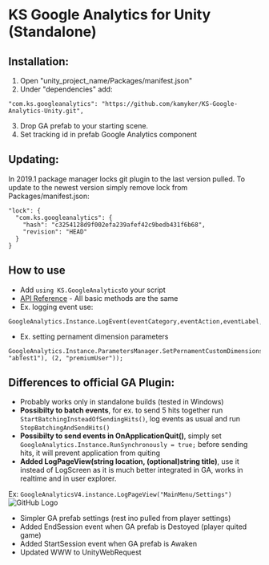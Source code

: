 # KS Google Analytics for Unity (Standalone)

## Installation:
1. Open "unity_project_name/Packages/manifest.json"
2. Under "dependencies" add:
  ```  
  "com.ks.googleanalytics": "https://github.com/kamyker/KS-Google-Analytics-Unity.git", 
  ```
3. Drop GA prefab to your starting scene.
4. Set tracking id in prefab Google Analytics component

## Updating:
In 2019.1 package manager locks git plugin to the last version pulled. To update to the newest version simply remove lock from Packages/manifest.json:
```
"lock": {
  "com.ks.googleanalytics": {
    "hash": "c3254128d9f002efa239afef42c9bedb431f6b68",
    "revision": "HEAD"
  }
}
```
## How to use
  - Add `using KS.GoogleAnalytics`to your script
  - [API Reference](https://developers.google.com/analytics/devguides/collection/unity/reference) - All basic methods are the same
  - Ex. logging event use:
  ```
  GoogleAnalytics.Instance.LogEvent(eventCategory,eventAction,eventLabel,0);
  ```
  - Ex. setting pernament dimension parameters
  ```
  GoogleAnalytics.Instance.ParametersManager.SetPernamentCustomDimensions((1, "abTest1"), (2, "premiumUser"));
  ```
  
## Differences to official GA Plugin:
 - Probably works only in standalone builds (tested in Windows)
 - **Possibilty to batch events**, for ex. to send 5 hits together run `StartBatchingInsteadOfSendingHits()`, log events as usual and run `StopBatchingAndSendHits()`
 - **Possibilty to send events in OnApplicationQuit()**, simply set `GoogleAnalytics.Instance.RunSynchronously = true;` before sending hits, it will prevent application from quiting
 - **Added LogPageView(string location, (optional)string title)**, use it instead of LogScreen as it is much better integrated in GA, works in realtime and in user explorer. 
 
Ex: `GoogleAnalyticsV4.instance.LogPageView("MainMenu/Settings")`
![GitHub Logo](/imgs~/pageview_example.png)
 - Simpler GA prefab settings (rest ino pulled from player settings)
 - Added EndSession event when GA prefab is Destoyed (player quited game)
 - Added StartSession event when GA prefab is Awaken
 - Updated WWW to UnityWebRequest
